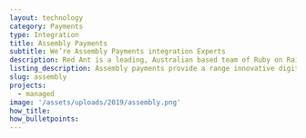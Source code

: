 ```yaml
---
layout: technology
category: Payments
type: Integration
title: Assembly Payments
subtitle: We’re Assembly Payments integration Experts
description: Red Ant is a leading, Australian based team of Ruby on Rails Developers. We’ve worked with hundreds of companies and startups to integrate their apps with Assembly Payments.
listing_description: Assembly payments provide a range innovative digital payment services that can be incorporated into your e-commerce platform. Reliable, fast payments systems that allow customers to make payments with ease and high levels of confidence are critical in any e-commerce platform. Assembly allow you to build flexible payment solutions that are unique to your app or business model. We have experience in building complex digital wallets and payments systems with Assembly.
slug: assembly
projects:
  - managed
image: '/assets/uploads/2019/assembly.png'
how_title:
how_bulletpoints:
---
```

